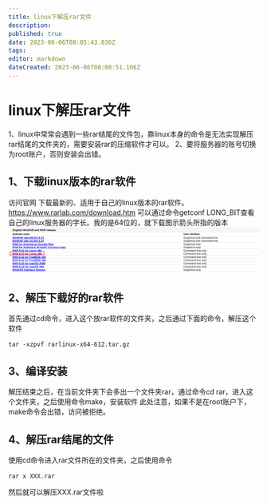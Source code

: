 ```yaml
---
title: linux下解压rar文件
description: 
published: true
date: 2023-06-06T08:05:43.836Z
tags: 
editor: markdown
dateCreated: 2023-06-06T08:00:51.166Z
---
```


# linux下解压rar文件
1、linux中常常会遇到一些rar结尾的文件包，靠linux本身的命令是无法实现解压rar结尾的文件夹的，需要安装rar的压缩软件才可以。
2、要将服务器的账号切换为root账户，否则安装会出错。

## 1、下载linux版本的rar软件
访问官网 下载最新的、适用于自己的linux版本的rar软件。https://www.rarlab.com/download.htm
可以通过命令getconf LONG_BIT查看自己的linux服务器的字长。我的是64位的，就下载图示箭头所指的版本
![2023-6-6_93983.png](/2023-6-6_93983.png)
## 2、解压下载好的rar软件
首先通过cd命令，进入这个放rar软件的文件夹，之后通过下面的命令，解压这个软件
```
tar -xzpvf rarlinux-x64-612.tar.gz 
```
## 3、编译安装
解压结束之后，在当前文件夹下会多出一个文件夹rar，通过命令cd rar，进入这个文件夹，之后使用命令make，安装软件
此处注意，如果不是在root账户下，make命令会出错，访问被拒绝。

## 4、解压rar结尾的文件
使用cd命令进入rar文件所在的文件夹，之后使用命令
```
rar x XXX.rar 
```
然后就可以解压XXX.rar文件啦